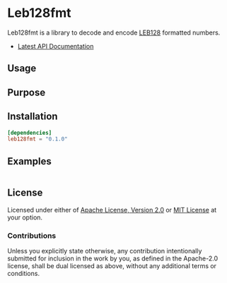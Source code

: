 # Leb128fmt

Leb128fmt  is a library to decode and encode [LEB128][leb128_wiki] formatted numbers.

* [Latest API Documentation][api_docs]

## Usage

## Purpose

## Installation

```toml
[dependencies]
leb128fmt = "0.1.0"
```

## Examples

```rust
``````

## License

Licensed under either of [Apache License, Version 2.0][LICENSE_APACHE] or [MIT
License][LICENSE_MIT] at your option.

### Contributions

Unless you explicitly state otherwise, any contribution intentionally submitted
for inclusion in the work by you, as defined in the Apache-2.0 license, shall be
dual licensed as above, without any additional terms or conditions.

[LICENSE_APACHE]: LICENSE-APACHE
[LICENSE_MIT]: LICENSE-MIT
[leb128_wiki]: https://en.wikipedia.org/wiki/LEB128
[api_docs]: https://docs.rs/leb128fmt/
